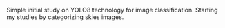 Simple initial study on YOLO8 technology for image classification. Starting my studies by categorizing skies images.
